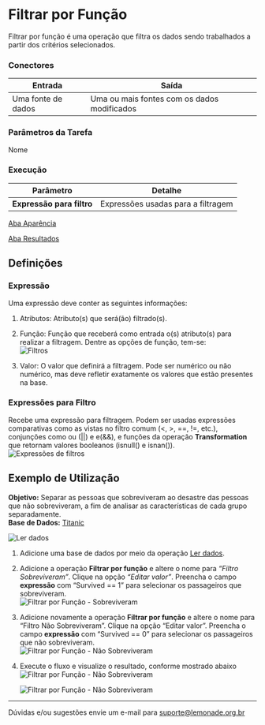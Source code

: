 # Filtrar por Função

Filtrar por função é uma operação que filtra os dados sendo trabalhados a partir dos critérios selecionados.

### Conectores
| Entrada | Saída |
| --- | --- |
| Uma fonte de dados | Uma ou mais  fontes com os dados modificados |

### Parâmetros da Tarefa
Nome

### Execução
| Parâmetro | Detalhe |
| --- | --- |
| **Expressão para filtro** | Expressões usadas para a filtragem |

[Aba Aparência][1]

[Aba Resultados][2]


## Definições
### Expressão
Uma expressão deve conter as seguintes informações:

1. Atributos: Atributo(s) que será(ão) filtrado(s). 

2. Função: Função que receberá como entrada o(s) atributo(s) para realizar a filtragem. Dentre as opções de função, tem-se:\
	![Filtros](/img/spark/manipulacao_de_dados/filtrar_por_funcao/image1.png)

3. Valor: O valor que definirá a filtragem. Pode ser numérico ou não numérico, mas deve refletir exatamente os valores que estão presentes na base.

### Expressões para Filtro
Recebe uma expressão para filtragem. Podem ser usadas expressões comparativas como as vistas no filtro comum (<, >, ==, !=, etc.), conjunções como ou (||) e e(&&), e funções da operação **Transformation** que retornam valores booleanos (isnull() e isnan()).\
![Expressões de filtros](/img/spark/manipulacao_de_dados/filtrar_por_funcao/image3.png)


## Exemplo de Utilização
**Objetivo:** Separar as pessoas que sobreviveram ao desastre das pessoas que não sobreviveram, a fim de analisar as características de cada grupo separadamente.\
**Base de Dados:** [Titanic][3]

![Ler dados](/img/spark/manipulacao_de_dados/filtrar_por_funcao/image4.png)

1. Adicione uma base de dados por meio da operação [Ler dados][4].

2. Adicione a operação **Filtrar por função** e altere o nome para *“Filtro Sobreviveram”*. Clique na opção *“Editar valor”*. Preencha o campo **expressão** com “Survived == 1” para selecionar os passageiros que sobreviveram. \
	![Filtrar por Função - Sobreviveram](/img/spark/manipulacao_de_dados/filtrar_por_funcao/image5.png)

3. Adicione novamente a operação **Filtrar por função** e altere o nome para “Filtro Não Sobreviveram”. Clique na opção “Editar valor”. Preencha o campo **expressão** com “Survived == 0” para selecionar os passageiros que não sobreviveram.\
	![Filtrar por Função - Não Sobreviveram](/img/spark/manipulacao_de_dados/filtrar_por_funcao/image2.png)

4. Execute o fluxo e visualize o resultado, conforme mostrado abaixo
	![Filtrar por Função - Não Sobreviveram](/img/spark/manipulacao_de_dados/filtrar_por_funcao/image7.png)
	
	![Filtrar por Função - Não Sobreviveram](/img/spark/manipulacao_de_dados/filtrar_por_funcao/image6.png)
	
-----

Dúvidas e/ou sugestões envie um e-mail para suporte@lemonade.org.br

[1]: /pt-br/spark/documentacao-geral/aba-aparencia.html
[2]: /pt-br/spark/documentacao-geral/aba-resultados.html
[3]: /pt-br/spark/base-de-dados/#titanic
[4]: /pt-br/spark/entrada-e-saida/ler-dados.html